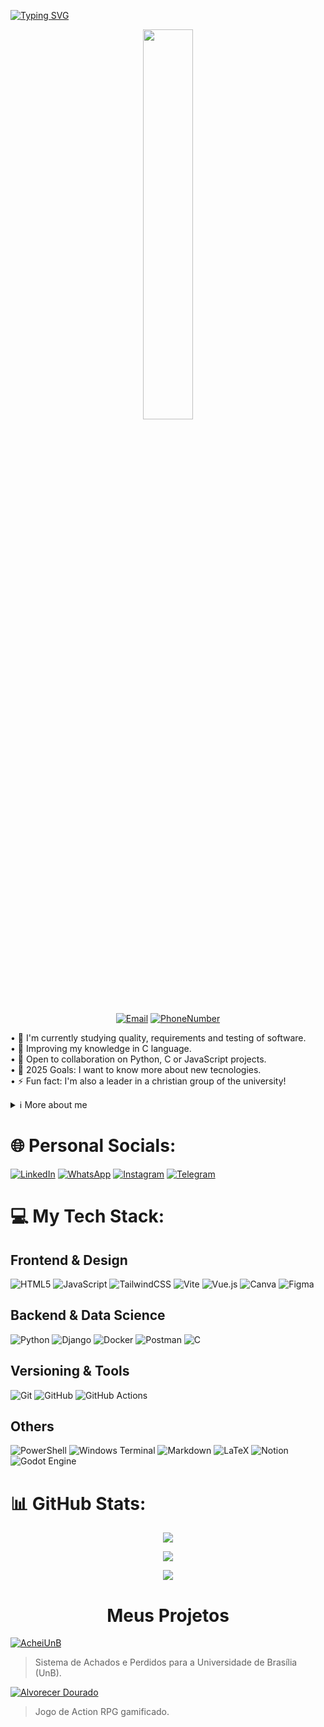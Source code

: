 [![Typing SVG](https://readme-typing-svg.herokuapp.com/?color=a2b3ed&size=32&center=true&vCenter=true&width=1000&lines=Hello+World!+My+name's+Davi+👋;I'm+a+Software+Engineering+Student+💡)](https://git.io/typing-svg)

<div align="center">
  <img src="https://media3.giphy.com/media/qgQUggAC3Pfv687qPC/giphy.gif?cid=6c09b9520z1vuraz5b8serbem0vjmqxgdpwu6t5ca5o683dr&ep=v1_gifs_search&rid=giphy.gif&ct=g" width="40%">
</div>

<p align="center">
  <a href="mailto:camilomenezesd@gmail.com"><img src="https://img.shields.io/badge/Email-camilomenezesd@gmail.com-orange" alt="Email"></a>
  <a href="https://criarmeulink.com.br/u/1744980430"><img src="https://img.shields.io/badge/Contact-+55_(61)_992982834-avocado" alt="PhoneNumber"></a>
</p>

<p align="">
• 🚀 I'm currently studying quality, requirements and testing of software.<br/>
• 🌱 Improving my knowledge in C language.<br/>
• 🤝 Open to collaboration on Python, C or JavaScript projects.<br/>
• 🥅 2025 Goals: I want to know more about new tecnologies.<br/>
• ⚡ Fun fact: I'm also a leader in a christian group of the university!<br/>
<details>
  <summary>ℹ️ More about me</summary>
  <ul>
    <li>💬 I am 20 years old, living in Brazil. I have an intermediate level in English and basic level in Spanish and have experience with documentation in projects.</li>
    <li>✨ I really enjoy to pray and praise to God, watching videos on YouTube, playing games and hear/sing K-Pop music!</li>
  </ul>
</details>

# 🌐 Personal Socials:
[![LinkedIn](https://img.shields.io/badge/LinkedIn-%230077B5.svg?logo=linkedin&logoColor=white)](https://linkedin.com/in/davicamilo) [![WhatsApp](https://img.shields.io/badge/WhatsApp-%25D366?logo=whatsapp&logoColor=white)](https://wa.me/5561992982834) [![Instagram](https://img.shields.io/badge/Instagram-%23E4405F.svg?logo=Instagram&logoColor=white)](https://instagram.com/_davicamilo_) [![Telegram](https://img.shields.io/badge/Telegram-24A1DE.svg?logo=telegram&logoColor=white)](https://t.me/DaviCamilo)

# 💻 My Tech Stack:
## Frontend & Design
![HTML5](https://img.shields.io/badge/html5-%23E34F26.svg?style=flat&logo=html5&logoColor=white)
![JavaScript](https://img.shields.io/badge/javascript-%23323330.svg?style=flat&logo=javascript&logoColor=%23F7DF1E)
![TailwindCSS](https://img.shields.io/badge/tailwindcss-%2338B2AC.svg?style=flat&logo=tailwind-css&logoColor=white)
![Vite](https://img.shields.io/badge/vite-%23646CFF.svg?style=flat&logo=vite&logoColor=white)
![Vue.js](https://img.shields.io/badge/vue.js-%2335495e.svg?style=flat&logo=vuedotjs&logoColor=%234FC08D)
![Canva](https://img.shields.io/badge/Canva-%2300C4CC.svg?style=flat&logo=Canva&logoColor=white)
![Figma](https://img.shields.io/badge/figma-%23F24E1E.svg?style=flat&logo=figma&logoColor=white)

## Backend & Data Science
![Python](https://img.shields.io/badge/python-3670A0?style=flat&logo=python&logoColor=ffdd54)
![Django](https://img.shields.io/badge/django-%23092E20.svg?style=flat&logo=django&logoColor=white)
![Docker](https://img.shields.io/badge/docker-%230db7ed.svg?style=flat&logo=docker&logoColor=white)
![Postman](https://img.shields.io/badge/Postman-FF6C37?style=flat&logo=postman&logoColor=white)
![C](https://img.shields.io/badge/c-%2300599C.svg?style=flat&logo=c&logoColor=white)

## Versioning & Tools
![Git](https://img.shields.io/badge/git-%23F05033.svg?style=flat&logo=git&logoColor=white)
![GitHub](https://img.shields.io/badge/github-%23121011.svg?style=flat&logo=github&logoColor=white)
![GitHub Actions](https://img.shields.io/badge/github%20actions-%232671E5.svg?style=flat&logo=githubactions&logoColor=white)

## Others
![PowerShell](https://img.shields.io/badge/PowerShell-%235391FE.svg?style=flat&logo=powershell&logoColor=white)
![Windows Terminal](https://img.shields.io/badge/Windows%20Terminal-%234D4D4D.svg?style=flat&logo=windows-terminal&logoColor=white)
![Markdown](https://img.shields.io/badge/markdown-%23000000.svg?style=flat&logo=markdown&logoColor=white)
![LaTeX](https://img.shields.io/badge/latex-%23008080.svg?style=flat&logo=latex&logoColor=white)
![Notion](https://img.shields.io/badge/Notion-%23000000.svg?style=flat&logo=notion&logoColor=white)
![Godot Engine](https://img.shields.io/badge/GODOT-%23FFFFFF.svg?style=flat&logo=godot-engine)

# 📊 GitHub Stats:
<p align="center">
  <img src="https://github-readme-stats.vercel.app/api?username=Davicamilo23&theme=merko&hide_border=false&include_all_commits=true&count_private=false">
</p>

<p align="center">
  <img src="https://nirzak-streak-stats.vercel.app/?user=Davicamilo23&theme=merko&hide_border=false">
</p>

<p align="center">
  <img src="http://github-profile-summary-cards.vercel.app/api/cards/profile-details?username=Davicamilo23&theme=merko&hide_border=false">
</p>

<h1 align="center">Meus Projetos</h1>


[![AcheiUnB](https://img.shields.io/badge/AcheiUnB-00693E?style=for-the-badge&logo=github&logoColor=white)](https://github.com/unb-mds/2024-2-AcheiUnB.git)

> Sistema de Achados e Perdidos para a Universidade de Brasília (UnB).


[![Alvorecer Dourado](https://img.shields.io/badge/Alvorecer_Dourado-DAA520?style=for-the-badge&logo=godot-engine&logoColor=white)](https://github.com/jpanacleto2/Grupo_07_Game_Alvorecer)

> Jogo de Action RPG gamificado.
